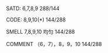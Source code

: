 SATD:  6,7,8,9   288/144

CODE:  8,9,10(*) 144/288


SMELL  7,8,9,10 均匀 144/288

COMMENT （6，7），8，9，10   144/288